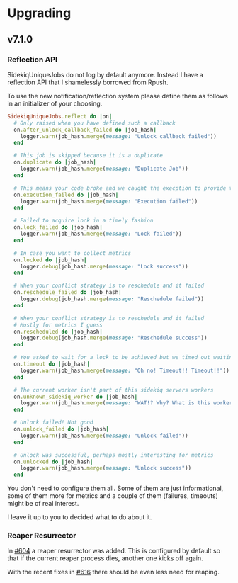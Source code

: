 # Upgrading

## v7.1.0

### Reflection API

SidekiqUniqueJobs do not log by default anymore. Instead I have a reflection API that I shamelessly borrowed from Rpush.

To use the new notification/reflection system please define them as follows in an initializer of your choosing.

```ruby
SidekiqUniqueJobs.reflect do |on|
  # Only raised when you have defined such a callback
  on.after_unlock_callback_failed do |job_hash|
    logger.warn(job_hash.merge(message: "Unlock callback failed"))
  end

  # This job is skipped because it is a duplicate
  on.duplicate do |job_hash|
    logger.warn(job_hash.merge(message: "Duplicate Job"))
  end

  # This means your code broke and we caught the execption to provide this reflection for you. It allows your to gather metrics and details about the error. Those details allow you to act on it as you see fit.
  on.execution_failed do |job_hash|
    logger.warn(job_hash.merge(message: "Execution failed"))
  end

  # Failed to acquire lock in a timely fashion
  on.lock_failed do |job_hash|
    logger.warn(job_hash.merge(message: "Lock failed"))
  end

  # In case you want to collect metrics
  on.locked do |job_hash|
    logger.debug(job_hash.merge(message: "Lock success"))
  end

  # When your conflict strategy is to reschedule and it failed
  on.reschedule_failed do |job_hash|
    logger.debug(job_hash.merge(message: "Reschedule failed"))
  end

  # When your conflict strategy is to reschedule and it failed
  # Mostly for metrics I guess
  on.rescheduled do |job_hash|
    logger.debug(job_hash.merge(message: "Reschedule success"))
  end

  # You asked to wait for a lock to be achieved but we timed out waiting
  on.timeout do |job_hash|
    logger.warn(job_hash.merge(message: "Oh no! Timeout!! Timeout!!"))
  end

  # The current worker isn't part of this sidekiq servers workers
  on.unknown_sidekiq_worker do |job_hash|
    logger.warn(job_hash.merge(message: "WAT!? Why? What is this worker?"))
  end

  # Unlock failed! Not good
  on.unlock_failed do |job_hash|
    logger.warn(job_hash.merge(message: "Unlock failed"))
  end

  # Unlock was successful, perhaps mostly interesting for metrics
  on.unlocked do |job_hash|
    logger.warn(job_hash.merge(message: "Unlock success"))
  end
```

You don't need to configure them all. Some of them are just informational, some of them more for metrics and a couple of them (failures, timeouts) might be of real interest.

I leave it up to you to decided what to do about it.

### Reaper Resurrector

In [#604](https://github.com/mhenrixon/sidekiq-unique-jobs/pull/604) a reaper resurrector was added. This is configured by default so that if the current reaper process dies, another one kicks off again.

With the recent fixes in [#616](https://github.com/mhenrixon/sidekiq-unique-jobs/pull/616) there should be even less need for reaping.

